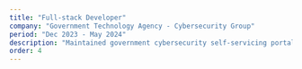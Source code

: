 ```yaml
---
title: "Full-stack Developer"
company: "Government Technology Agency - Cybersecurity Group"
period: "Dec 2023 - May 2024"
description: "Maintained government cybersecurity self-servicing portal. Performed data cleaning and migrated 20000 assets for over 1000 agency users. Created AWS Lambda scripts to automate sending of over 300 personally tailored emails."
order: 4
---
```

